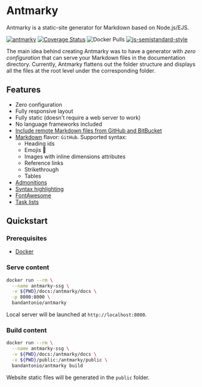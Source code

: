 # Antmarky

Antmarky is a static-site generator for Markdown based on Node.js/EJS.

[![antmarky](https://github.com/bandantonio/antmarky/actions/workflows/antmarky.yml/badge.svg?branch=main)](https://github.com/bandantonio/antmarky/actions/workflows/antmarky.yml) [![Coverage Status](https://coveralls.io/repos/github/bandantonio/antmarky/badge.svg?branch=main)](https://coveralls.io/github/bandantonio/antmarky?branch=main) ![Docker Pulls](https://img.shields.io/docker/pulls/bandantonio/antmarky) [![js-semistandard-style](https://img.shields.io/badge/code%20style-semistandard-f7df1e.svg)](https://github.com/standard/semistandard)

The main idea behind creating Antmarky was to have a generator with *zero configuration* that can serve your Markdown files in the documentation directory. Currently, Antmarky flattens out the folder structure and displays all the files at the root level under the corresponding folder.

## Features

* Zero configuration
* Fully responsive layout
* Fully static (doesn't require a web server to work)
* No language frameworks included
* [Include remote Markdown files from GitHub and BitBucket][remote-md-files]
* [Markdown][markdown] flavor: `GitHub`. Supported syntax:
    * Heading ids
    * Emojis :tada:
    * Images with inline dimensions attributes
    * Reference links
    * Strikethrough
    * Tables
* [Admonitions][admonitions]
* [Syntax highlighting][syntax-highlight]
* [FontAwesome][fa]
* [Task lists][tasks-list]

[remote-md-files]: features.md#remote-markdown-files
[markdown]: markdown.md
[admonitions]: features.md#admonitions
[syntax-highlight]: features.md#syntax-highlighting
[fa]: features.md#fontawesome
[tasks-list]: features.md#task-lists

## Quickstart

### Prerequisites

* [Docker](https://docs.docker.com/get-docker/)

### Serve content

```sh
docker run --rm \
  --name antmarky-ssg \
  -v ${PWD}/docs:/antmarky/docs \
  -p 8000:8000 \
  bandantonio/antmarky
```

Local server will be launched at `http://localhost:8000`.

### Build content

```sh
docker run --rm \
  --name antmarky-ssg \
  -v ${PWD}/docs:/antmarky/docs \
  -v ${PWD}/public:/antmarky/public \
  bandantonio/antmarky build
```

Website static files will be generated in the `public` folder.

